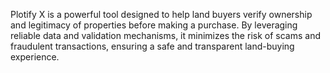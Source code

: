 Plotify X is a powerful tool designed to help land buyers verify ownership and legitimacy of properties before making a purchase. By leveraging reliable data and validation mechanisms, it minimizes the risk of scams and fraudulent transactions, ensuring a safe and transparent land-buying experience.